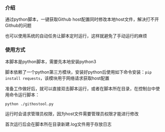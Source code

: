 ### 介绍

通过python脚本，一键获取Github host配置同时修改本地host文件，解决打不开Github的问题

也可以使用系统的自动任务让脚本定时运行，这样就避免了手动运行的麻烦


### 使用方式

本脚本是python脚本，需要先本地安装python3

脚本依赖了一个python第三方模块，安装好python后使用如下命令安装：`pip install requests`，该模块用于网络请求获取host配置

准备工作做好后，就可以直接双击脚本运行，或者在脚本所在目录，在控制台中使用命令运行脚本：

```bash
python ./githostool.py
```

运行时会请求管理员权限，因为host文件需要管理员权限才能进行修改

首次运行后会在脚本所在目录新建.log文件用于存放日志
